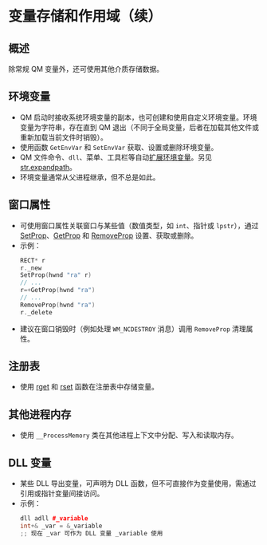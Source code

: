 # 变量存储和作用域（续）

## 概述
除常规 QM 变量外，还可使用其他介质存储数据。

## 环境变量
- QM 启动时接收系统环境变量的副本，也可创建和使用自定义环境变量。环境变量为字符串，存在直到 QM 退出（不同于全局变量，后者在加载其他文件或重新加载当前文件时销毁）。
- 使用函数 `GetEnvVar` 和 `SetEnvVar` 获取、设置或删除环境变量。
- QM 文件命令、`dll`、菜单、工具栏等自动[扩展环境变量](../Other/IDP_SEARCHPATHS.html)。另见 [str.expandpath](../str/IDP_S_SEARCHPATH.html)。
- 环境变量通常从父进程继承，但不总是如此。

## 窗口属性
- 可使用窗口属性关联窗口与某些值（数值类型，如 `int`、指针或 `lpstr`），通过 [SetProp](../Other/IDP_MSDN.html)、[GetProp](../Other/IDP_MSDN.html) 和 [RemoveProp](../Other/IDP_MSDN.html) 设置、获取或删除。
- 示例：
  ```cpp
  RECT* r
  r._new
  SetProp(hwnd "ra" r)
  // ...
  r=+GetProp(hwnd "ra")
  // ...
  RemoveProp(hwnd "ra")
  r._delete
  ```
- 建议在窗口销毁时（例如处理 `WM_NCDESTROY` 消息）调用 `RemoveProp` 清理属性。

## 注册表
- 使用 [rget](../Functions/IDP_RGET.html) 和 [rset](../Functions/IDP_RGET.html) 函数在注册表中存储变量。

## 其他进程内存
- 使用 `__ProcessMemory` 类在其他进程上下文中分配、写入和读取内存。

## DLL 变量
- 某些 DLL 导出变量，可声明为 DLL 函数，但不可直接作为变量使用，需通过引用或指针变量间接访问。
- 示例：
  ```cpp
  dll adll #_variable
  int+& _var = &_variable
  ;; 现在 _var 可作为 DLL 变量 _variable 使用
  ```